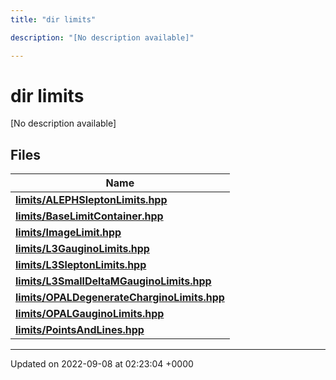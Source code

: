 ```yaml
---
title: "dir limits"

description: "[No description available]"

---
```


# dir limits

[No description available]

## Files

| Name           |
| -------------- |
| **[limits/ALEPHSleptonLimits.hpp](/documentation/code/files/alephsleptonlimits_8hpp/#file-limits-alephsleptonlimits-hpp)**  |
| **[limits/BaseLimitContainer.hpp](/documentation/code/files/baselimitcontainer_8hpp/#file-limits-baselimitcontainer-hpp)**  |
| **[limits/ImageLimit.hpp](/documentation/code/files/imagelimit_8hpp/#file-limits-imagelimit-hpp)**  |
| **[limits/L3GauginoLimits.hpp](/documentation/code/files/l3gauginolimits_8hpp/#file-limits-l3gauginolimits-hpp)**  |
| **[limits/L3SleptonLimits.hpp](/documentation/code/files/l3sleptonlimits_8hpp/#file-limits-l3sleptonlimits-hpp)**  |
| **[limits/L3SmallDeltaMGauginoLimits.hpp](/documentation/code/files/l3smalldeltamgauginolimits_8hpp/#file-limits-l3smalldeltamgauginolimits-hpp)**  |
| **[limits/OPALDegenerateCharginoLimits.hpp](/documentation/code/files/opaldegeneratecharginolimits_8hpp/#file-limits-opaldegeneratecharginolimits-hpp)**  |
| **[limits/OPALGauginoLimits.hpp](/documentation/code/files/opalgauginolimits_8hpp/#file-limits-opalgauginolimits-hpp)**  |
| **[limits/PointsAndLines.hpp](/documentation/code/files/pointsandlines_8hpp/#file-limits-pointsandlines-hpp)**  |






-------------------------------

Updated on 2022-09-08 at 02:23:04 +0000
